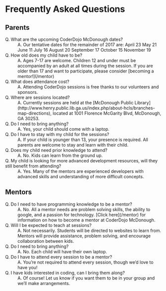 # Frequently Asked Questions

## Parents

<dl id="faq_content">

<dt>Q. What are the upcoming CoderDojo McDonough dates?</dt>

<dd>A. Our tentative dates for the remainder of 2017 are:
April 23
May 21
June 11
July 16
August 20
September 17
October 15
November 19</dd>

<dt>Q. How old does my child have to be?</dt>

<dd>A. Ages 7-17 are welcome. Children 12 and under must be accompanied by an adult at all times during the session. If you are older than 17 and want to participate, please consider [becoming a mentor!](/mentor)</dd>

<dt>Q. What does attendance cost?</dt>

<dd>A. Attending CoderDojo sessions is free thanks to our volunteers and sponsors.</dd>

<dt>Q. Where are sessions located?</dt>

<dd>A. Currently sessions are held at the [McDonough Public Library](http://www.henry.public.lib.ga.us/index.php/about-hcls/branches-map-directions), located at 1001 Florence McGarity Blvd, McDonough, GA 30253.</dd>

<dt>Q. Do I need to bring anything?</dt>

<dd>A. Yes, your child should come with a laptop.</dd>

<dt>Q. Do I have to stay with my child for the sessions?</dt>

<dd>A. If your child is younger than 13, your presence is required. All parents are welcome to stay and learn with their child.</dd>

<dt>Q. Does my child need prior knowledge to attend?</dt>

<dd>A. No. Kids can learn from the ground up.</dd>

<dt>Q. My child is looking for more advanced development resources, will they still benefit from attending?</dt>

<dd>A. Yes. Many of the mentors are experienced developers with advanced skills and understanding of more difficult concepts.</dd>

</dl>

## Mentors

<dl>

<dt>Q. Do I need to have programming knowledge to be a mentor?</dt>

<dd>A. No. All a mentor needs are problem solving skills, the ability to google, and a passion for technology. [Click here](/mentor) for information on how to become a mentor at CoderDojo McDonough.</dd>

<dt>Q. Will I be expected to teach at sessions?</dt>

<dd>A. Not necessarily. Students will be directed to websites to learn from. Mentors will provide assistance, problem solving, and encourage collaboration between kids.</dd>

<dt>Q. Do I need to bring anything?</dt>

<dd>A. No. Each child will have their own laptop.</dd>

<dt>Q. Do I have to attend every session to be a mentor?</dt>

<dd>A. You’re not required to attend every session, though we’d love to have you!</dd>

<dt>Q. I have kids interested in coding, can I bring them along?</dt>

<dd>A. Of course! Let us know if you want them to be in your group and we’ll make arrangements.</dd>

</dl>

